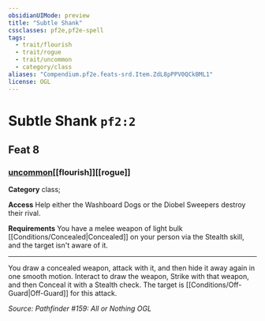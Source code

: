```yaml
---
obsidianUIMode: preview
title: "Subtle Shank"
cssclasses: pf2e,pf2e-spell
tags:
  - trait/flourish
  - trait/rogue
  - trait/uncommon
  - category/class
aliases: "Compendium.pf2e.feats-srd.Item.ZdL8pPPV0QCkBML1"
license: OGL
---
```

# Subtle Shank `pf2:2`
## Feat 8
### [uncommon](uncommon "Uncommon Rarity Trait")[[flourish]][[rogue]]

**Category** class; 




**Access** Help either the Washboard Dogs or the Diobel Sweepers destroy their rival.

**Requirements** You have a melee weapon of light bulk [[Conditions/Concealed|Concealed]] on your person via the Stealth skill, and the target isn't aware of it.

* * *

You draw a concealed weapon, attack with it, and then hide it away again in one smooth motion. Interact to draw the weapon, Strike with that weapon, and then Conceal it with a Stealth check. The target is [[Conditions/Off-Guard|Off-Guard]] for this attack.

*Source: Pathfinder #159: All or Nothing*
*OGL*